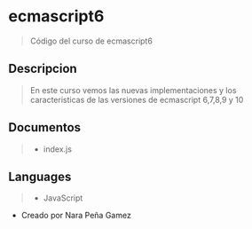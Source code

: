 # ecmascript6
> Código del curso de ecmascript6

## Descripcion
> En este curso vemos las nuevas implementaciones y los caracteristicas de las versiones de ecmascript 6,7,8,9 y 10

## Documentos
> - index.js


## Languages 
> - JavaScript

- Creado por Nara Peña Gamez


